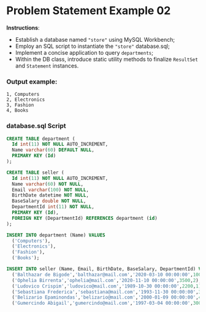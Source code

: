 # Problem Statement Example 02

**Instructions**: 
- Establish a database named `"store"` using MySQL Workbench;
- Employ an SQL script to instantiate the `"store"` database.sql;
- Implement a concise application to query `departments`;
- Within the DB class, introduce static utility methods to finalize `ResultSet` and `Statement` instances.

### Output example:
```
1, Computers
2, Electronics
3, Fashion
4, Books
```

### database.sql Script
```sql
CREATE TABLE department (
  Id int(11) NOT NULL AUTO_INCREMENT,
  Name varchar(60) DEFAULT NULL,
  PRIMARY KEY (Id)
);

CREATE TABLE seller (
  Id int(11) NOT NULL AUTO_INCREMENT,
  Name varchar(60) NOT NULL,
  Email varchar(100) NOT NULL,
  BirthDate datetime NOT NULL,
  BaseSalary double NOT NULL,
  DepartmentId int(11) NOT NULL,
  PRIMARY KEY (Id),
  FOREIGN KEY (DepartmentId) REFERENCES department (id)
);

INSERT INTO department (Name) VALUES 
  ('Computers'),
  ('Electronics'),
  ('Fashion'),
  ('Books');

INSERT INTO seller (Name, Email, BirthDate, BaseSalary, DepartmentId) VALUES 
  ('Balthazar de Bigode','balthazar@mail.com','2020-03-10 00:00:00',1000,1),
  ('Ophelia Birrenta','ophelia@mail.com','2020-11-10 00:00:00',3500,2),
  ('Ludovico Crispim','ludovico@mail.com','1989-10-30 00:00:00',2200,1),
  ('Sebastiana Frederica','sebastiana@mail.com','1993-11-30 00:00:00',3000,4),
  ('Belizario Epaminondas','belizario@mail.com','2000-01-09 00:00:00',4000,3),
  ('Gumercindo Abigail','gumercindo@mail.com','1997-03-04 00:00:00',3000,2);

```